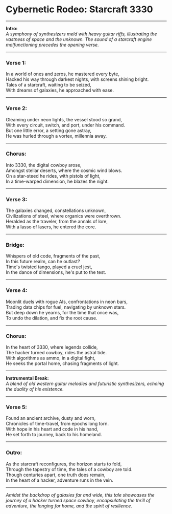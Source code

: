 # **Cybernetic Rodeo: Starcraft 3330**

---

**Intro:**  
_A symphony of synthesizers meld with heavy guitar riffs, illustrating the vastness of space and the unknown. The sound of a starcraft engine malfunctioning precedes the opening verse._

---

### **Verse 1:**  
In a world of ones and zeros, he mastered every byte,  
Hacked his way through darkest nights, with screens shining bright.  
Tales of a starcraft, waiting to be seized,  
With dreams of galaxies, he approached with ease.

---

### **Verse 2:**  
Gleaming under neon lights, the vessel stood so grand,  
With every circuit, switch, and port, under his command.  
But one little error, a setting gone astray,  
He was hurled through a vortex, millennia away.

---

### **Chorus:**  
Into 3330, the digital cowboy arose,  
Amongst stellar deserts, where the cosmic wind blows.  
On a star-steed he rides, with pistols of light,  
In a time-warped dimension, he blazes the night.

---

### **Verse 3:**  
The galaxies changed, constellations unknown,  
Civilizations of steel, where organics were overthrown.  
Heralded as the traveler, from the annals of lore,  
With a lasso of lasers, he entered the core.

---

### **Bridge:**  
Whispers of old code, fragments of the past,  
In this future realm, can he outlast?  
Time's twisted tango, played a cruel jest,  
In the dance of dimensions, he's put to the test.

---

### **Verse 4:**  
Moonlit duels with rogue AIs, confrontations in neon bars,  
Trading data chips for fuel, navigating by unknown stars.  
But deep down he yearns, for the time that once was,  
To undo the dilation, and fix the root cause.

---

### **Chorus:**  
In the heart of 3330, where legends collide,  
The hacker turned cowboy, rides the astral tide.  
With algorithms as ammo, in a digital fight,  
He seeks the portal home, chasing fragments of light.

---

**Instrumental Break:**  
_A blend of old western guitar melodies and futuristic synthesizers, echoing the duality of his existence._

---

### **Verse 5:**  
Found an ancient archive, dusty and worn,  
Chronicles of time-travel, from epochs long torn.  
With hope in his heart and code in his hand,  
He set forth to journey, back to his homeland.

---

### **Outro:**  
As the starcraft reconfigures, the horizon starts to fold,  
Through the tapestry of time, the tales of a cowboy are told.  
Though centuries apart, one truth does remain,  
In the heart of a hacker, adventure runs in the vein.

---

*Amidst the backdrop of galaxies far and wide, this tale showcases the journey of a hacker turned space cowboy, encapsulating the thrill of adventure, the longing for home, and the spirit of resilience.*
